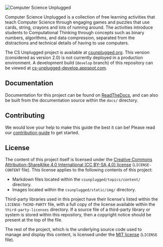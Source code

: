 ![Computer Science Unplugged](https://cloud.githubusercontent.com/assets/8001048/25562071/9c90501a-2dcf-11e7-959a-bf15dfee8362.png)

Computer Science Unplugged is a collection of free learning activities that
teach Computer Science through engaging games and puzzles that use cards,
string, crayons and lots of running around.
The activities introduce students to Computational Thinking through concepts
such as binary numbers, algorithms, and data compression, separated from the
distractions and technical details of having to use computers.

The CS Unplugged project is available at
[csunplugged.org](http://csunplugged.org/).
This version (considered as version 2.0) is not currently deployed in a
production environment.
A development build (`develop` branch) of this repository can be viewed at
[cs-unplugged-develop.appspot.com](http://cs-unplugged-develop.appspot.com/).

## Documentation

Documentation for this project can be found on
[ReadTheDocs](http://cs-unplugged.readthedocs.io/en/latest/),
and can also
be built from the documentation source within the `docs/` directory.

## Contributing

We would love your help to make this guide the best it can be!
Please read our
[contribution guide](http://cs-unplugged.readthedocs.io/en/latest/getting_started/contributing_guide.html)
to get started.

## License

The content of this project itself is licensed under the
[Creative Commons Attribution-ShareAlike 4.0 International (CC BY-SA 4.0) license](https://creativecommons.org/licenses/by-sa/4.0/)
(`LICENSE-CONTENT` file).
This license applies to the following contents of this project:

- Markdown files located within the `csunplugged/topics/content/` directory.
- Images located within the `csunplugged/static/img/` directory.

Third-party libraries used in this project have their license's
listed within the `LICENSE-THIRD-PARTY` file, with a full copy of the license
available within the `third-party-licenses` directory.
If a source file of a third-party library or system is stored within this
repository, then a copyright notice should be present at the top of the file.

The rest of the project, which is the underlying source code used to manage
and display this content, is licensed under the
[MIT license](https://opensource.org/licenses/MIT) (`LICENSE` file).
